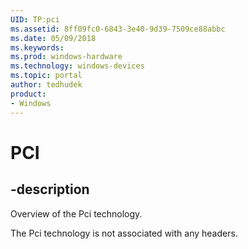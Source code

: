 ```yaml
---
UID: TP:pci
ms.assetid: 8ff09fc0-6843-3e40-9d39-7509ce88abbc
ms.date: 05/09/2018
ms.keywords: 
ms.prod: windows-hardware
ms.technology: windows-devices
ms.topic: portal
author: tedhudek
product:
- Windows
---
```


# PCI

## -description

Overview of the Pci technology.

The Pci technology is not associated with any headers.


